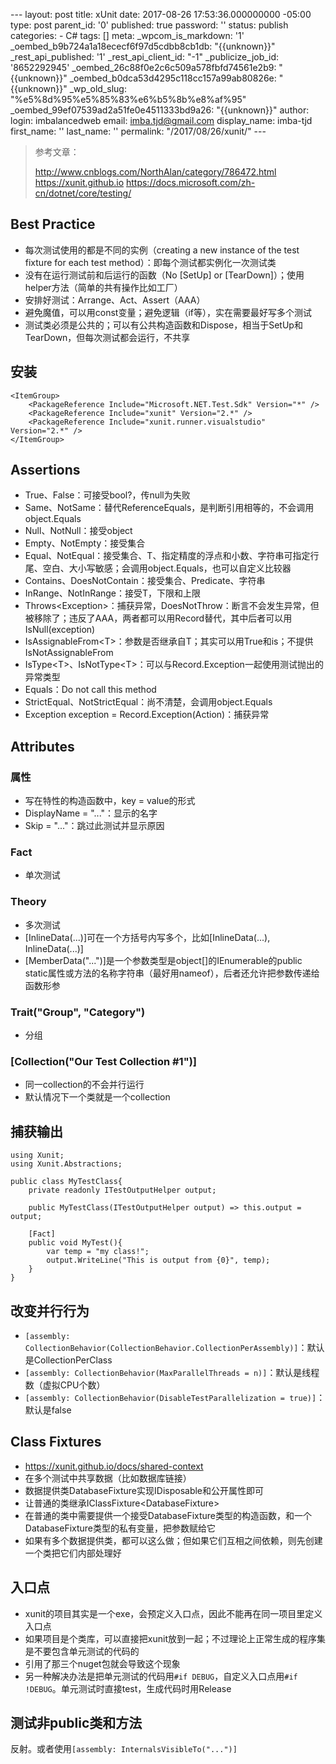 --- layout: post title: xUnit date: 2017-08-26 17:53:36.000000000 -05:00 type: post parent\_id: '0' published: true password: '' status: publish categories: - C\# tags: [] meta: \_wpcom\_is\_markdown: '1' \_oembed\_b9b724a1a18ececf6f97d5cdbb8cb1db: "{{unknown}}" \_rest\_api\_published: '1' \_rest\_api\_client\_id: "-1" \_publicize\_job\_id: '8652292945' \_oembed\_26c88f0e2c6c509a578fbfd74561e2b9: "{{unknown}}" \_oembed\_b0dca53d4295c118cc157a99ab80826e: "{{unknown}}" \_wp\_old\_slug: "%e5%8d%95%e5%85%83%e6%b5%8b%e8%af%95" \_oembed\_99ef07539ad2a51fe0e4511333bd9a26: "{{unknown}}" author: login: imbalancedweb email: imba.tjd@gmail.com display\_name: imba-tjd first\_name: '' last\_name: '' permalink: "/2017/08/26/xunit/" ---

> 参考文章：
>
> http://www.cnblogs.com/NorthAlan/category/786472.html
> https://xunit.github.io
> https://docs.microsoft.com/zh-cn/dotnet/core/testing/

Best Practice
-------------

-   每次测试使用的都是不同的实例（creating a new instance of the test fixture for each test method）：即每个测试都实例化一次测试类
-   没有在运行测试前和后运行的函数（No [SetUp] or [TearDown]）；使用helper方法（简单的共有操作比如工厂）
-   安排好测试：Arrange、Act、Assert（AAA）
-   避免魔值，可以用const变量；避免逻辑（if等），实在需要最好写多个测试
-   测试类必须是公共的；可以有公共构造函数和Dispose，相当于SetUp和TearDown，但每次测试都会运行，不共享

安装
----

``` {.wp-block-code}
<ItemGroup>
    <PackageReference Include="Microsoft.NET.Test.Sdk" Version="*" />
    <PackageReference Include="xunit" Version="2.*" />
    <PackageReference Include="xunit.runner.visualstudio" Version="2.*" />
</ItemGroup>
```

Assertions
----------

-   True、False：可接受bool?，传null为失败
-   Same、NotSame：替代ReferenceEquals，是判断引用相等的，不会调用object.Equals
-   Null、NotNull：接受object
-   Empty、NotEmpty：接受集合
-   Equal、NotEqual：接受集合、T、指定精度的浮点和小数、字符串可指定行尾、空白、大小写敏感；会调用object.Equals，也可以自定义比较器
-   Contains、DoesNotContain：接受集合、Predicate、字符串
-   InRange、NotInRange：接受T，下限和上限
-   Throws\<Exception\>：捕获异常，DoesNotThrow：断言不会发生异常，但被移除了；违反了AAA，两者都可以用Record替代，其中后者可以用IsNull(exception)
-   IsAssignableFrom\<T\>：参数是否继承自T；其实可以用True和is；不提供IsNotAssignableFrom
-   IsType\<T\>、IsNotType\<T\>：可以与Record.Exception一起使用测试抛出的异常类型
-   Equals：Do not call this method
-   StrictEqual、NotStrictEqual：尚不清楚，会调用object.Equals
-   Exception exception = Record.Exception(Action)：捕获异常

Attributes
----------

### 属性

-   写在特性的构造函数中，key = value的形式
-   DisplayName = "..."：显示的名字
-   Skip = "..."：跳过此测试并显示原因

### Fact

-   单次测试

### Theory

-   多次测试
-   [InlineData(...)]可在一个方括号内写多个，比如[InlineData(...), InlineData(...)]
-   [MemberData("...")]是一个参数类型是object[]的IEnumerable的public static属性或方法的名称字符串（最好用nameof），后者还允许把参数传递给函数形参

### Trait("Group", "Category")

-   分组

### [Collection("Our Test Collection \#1")]

-   同一collection的不会并行运行
-   默认情况下一个类就是一个collection

捕获输出
--------

``` {.wp-block-code}
using Xunit;
using Xunit.Abstractions;

public class MyTestClass{
    private readonly ITestOutputHelper output;

    public MyTestClass(ITestOutputHelper output) => this.output = output;

    [Fact]
    public void MyTest(){
        var temp = "my class!";
        output.WriteLine("This is output from {0}", temp);
    }
}
```

改变并行行为
------------

-   `[assembly: CollectionBehavior(CollectionBehavior.CollectionPerAssembly)]`：默认是CollectionPerClass
-   `[assembly: CollectionBehavior(MaxParallelThreads = n)]`：默认是线程数（虚拟CPU个数）
-   `[assembly: CollectionBehavior(DisableTestParallelization = true)]`：默认是false

Class Fixtures
--------------

-   https://xunit.github.io/docs/shared-context
-   在多个测试中共享数据（比如数据库链接）
-   数据提供类DatabaseFixture实现IDisposable和公开属性即可
-   让普通的类继承IClassFixture\<DatabaseFixture\>
-   在普通的类中需要提供一个接受DatabaseFixture类型的构造函数，和一个DatabaseFixture类型的私有变量，把参数赋给它
-   如果有多个数据提供类，都可以这么做；但如果它们互相之间依赖，则先创建一个类把它们内部处理好

入口点
------

-   xunit的项目其实是一个exe，会预定义入口点，因此不能再在同一项目里定义入口点
-   如果项目是个类库，可以直接把xunit放到一起；不过理论上正常生成的程序集是不要包含单元测试的代码的
-   引用了那三个nuget包就会导致这个现象
-   另一种解决办法是把单元测试的代码用`#if DEBUG`，自定义入口点用`#if !DEBUG`。单元测试时直接test，生成代码时用Release

测试非public类和方法
--------------------

反射。或者使用`[assembly: InternalsVisibleTo("...")]`


